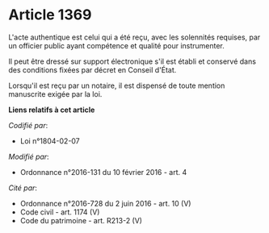 # Article 1369

L'acte authentique est celui qui a été reçu, avec les solennités requises, par un officier public ayant compétence et qualité
pour instrumenter.

Il peut être dressé sur support électronique s'il est établi et conservé dans des conditions fixées par décret en Conseil
d'État.

Lorsqu'il est reçu par un notaire, il est dispensé de toute mention manuscrite exigée par la loi.

**Liens relatifs à cet article**

_Codifié par_:

  - Loi n°1804-02-07

_Modifié par_:

  - Ordonnance n°2016-131 du 10 février 2016 - art. 4

_Cité par_:

  - Ordonnance n°2016-728 du 2 juin 2016 - art. 10 (V)
  - Code civil - art. 1174 (V)
  - Code du patrimoine - art. R213-2 (V)
